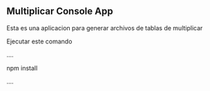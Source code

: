 ##  Multiplicar Console App

Esta es una aplicacion para generar archivos de tablas de
multiplicar

Ejecutar este comando 

....

npm install

....